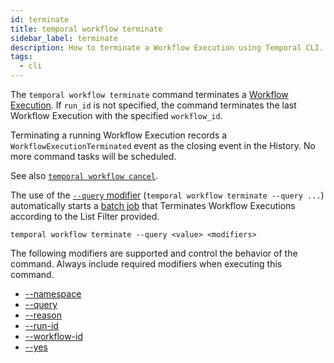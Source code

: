 ```yaml
---
id: terminate
title: temporal workflow terminate
sidebar_label: terminate
description: How to terminate a Workflow Execution using Temporal CLI.
tags:
  - cli
---
```


The `temporal workflow terminate` command terminates a [Workflow Execution](/concepts/what-is-a-workflow-execution).
If `run_id` is not specified, the command terminates the last Workflow Execution with the specified `workflow_id`.

Terminating a running Workflow Execution records a `WorkflowExecutionTerminated` event as the closing event in the History.
No more command tasks will be scheduled.

See also [`temporal workflow cancel`](/temporal-cli/workflow#cancel).

The use of the [`--query` modifier](/temporal-cli/modifiers#--query) (`temporal workflow terminate --query ...`) automatically starts a [batch job](/temporal-cli/batch) that Terminates Workflow Executions according to the List Filter provided.

`temporal workflow terminate --query <value> <modifiers>`

The following modifiers are supported and control the behavior of the command.
Always include required modifiers when executing this command.

- [--namespace](/temporal-cli/modifiers#--namespace)
- [--query](/temporal-cli/modifiers#--query)
- [--reason](/temporal-cli/modifiers#--reason)
- [--run-id](/temporal-cli/modifiers#--run-id)
- [--workflow-id](/temporal-cli/modifiers#--workflow-id)
- [--yes](/temporal-cli/modifiers#--yes)
